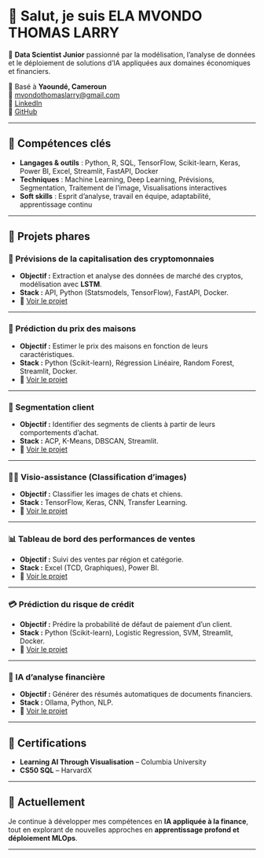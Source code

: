 # 👋 Salut, je suis ELA MVONDO THOMAS LARRY  

🎯 **Data Scientist Junior** passionné par la modélisation, l’analyse de données et le déploiement de solutions d’IA appliquées aux domaines économiques et financiers.  

📍 Basé à **Yaoundé, Cameroun**  
📧 [mvondothomaslarry@gmail.com](mailto:mvondothomaslarry@gmail.com)  
💼 [LinkedIn](https://www.linkedin.com/in/ton-lien-linkedin)  
🐙 [GitHub](https://github.com/Larry-mvondo)  

---

## 🚀 Compétences clés

- **Langages & outils** : Python, R, SQL, TensorFlow, Scikit-learn, Keras, Power BI, Excel, Streamlit, FastAPI, Docker  
- **Techniques** : Machine Learning, Deep Learning, Prévisions, Segmentation, Traitement de l’image, Visualisations interactives  
- **Soft skills** : Esprit d’analyse, travail en équipe, adaptabilité, apprentissage continu  

---

## 📂 Projets phares

### 🔮 Prévisions de la capitalisation des cryptomonnaies
- **Objectif :** Extraction et analyse des données de marché des cryptos, modélisation avec **LSTM**.  
- **Stack :** API, Python (Statsmodels, TensorFlow), FastAPI, Docker.  
- 🔗 [Voir le projet](https://github.com/Larry-mvondo/nom-du-repo-crypto)

---

### 🏡 Prédiction du prix des maisons
- **Objectif :** Estimer le prix des maisons en fonction de leurs caractéristiques.  
- **Stack :** Python (Scikit-learn), Régression Linéaire, Random Forest, Streamlit, Docker.  
- 🔗 [Voir le projet](https://github.com/Larry-mvondo/nom-du-repo-houses)

---

### 👥 Segmentation client
- **Objectif :** Identifier des segments de clients à partir de leurs comportements d’achat.  
- **Stack :** ACP, K-Means, DBSCAN, Streamlit.  
- 🔗 [Voir le projet](https://github.com/Larry-mvondo/nom-du-repo-clients)

---

### 🐶🐱 Visio-assistance (Classification d’images)
- **Objectif :** Classifier les images de chats et chiens.  
- **Stack :** TensorFlow, Keras, CNN, Transfer Learning.  
- 🔗 [Voir le projet](https://github.com/Larry-mvondo/nom-du-repo-vision)

---

### 📊 Tableau de bord des performances de ventes
- **Objectif :** Suivi des ventes par région et catégorie.  
- **Stack :** Excel (TCD, Graphiques), Power BI.  
- 🔗 [Voir le projet](https://github.com/Larry-mvondo/nom-du-repo-ventes)

---

### 💳 Prédiction du risque de crédit
- **Objectif :** Prédire la probabilité de défaut de paiement d’un client.  
- **Stack :** Python (Scikit-learn), Logistic Regression, SVM, Streamlit, Docker.  
- 🔗 [Voir le projet](https://github.com/Larry-mvondo/nom-du-repo-credit)

---

### 📑 IA d’analyse financière
- **Objectif :** Générer des résumés automatiques de documents financiers.  
- **Stack :** Ollama, Python, NLP.  
- 🔗 [Voir le projet](https://github.com/Larry-mvondo/nom-du-repo-finance)

---

## 📜 Certifications

- **Learning AI Through Visualisation** – Columbia University  
- **CS50 SQL** – HarvardX  

---

## 🌱 Actuellement
Je continue à développer mes compétences en **IA appliquée à la finance**, tout en explorant de nouvelles approches en **apprentissage profond et déploiement MLOps**.  

---
